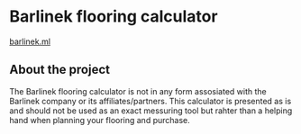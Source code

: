 # Barlinek flooring calculator
[barlinek.ml](https://barlinek.ml/)

## About the project
The Barlinek flooring calculator is not in any form assosiated with the Barlinek company or its affiliates/partners.
This calculator is presented as is and should not be used as an exact messuring tool but rahter than a helping hand when planning your flooring and purchase.

